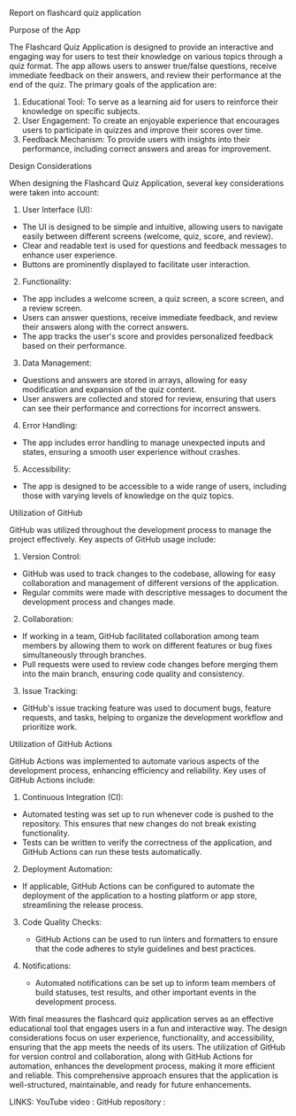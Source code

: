  Report on flashcard quiz application

   Purpose of the App

The Flashcard Quiz Application is designed to provide an interactive and engaging way for users to test their knowledge on various topics through a quiz format. The app allows users to answer true/false questions, receive immediate feedback on their answers, and review their performance at the end of the quiz. The primary goals of the application are:

1.  Educational Tool:  To serve as a learning aid for users to reinforce their knowledge on specific subjects.
2.  User  Engagement:  To create an enjoyable experience that encourages users to participate in quizzes and improve their scores over time.
3.  Feedback Mechanism:  To provide users with insights into their performance, including correct answers and areas for improvement.

   Design Considerations

When designing the Flashcard Quiz Application, several key considerations were taken into account:

1.  User  Interface (UI): 
   - The UI is designed to be simple and intuitive, allowing users to navigate easily between different screens (welcome, quiz, score, and review).
   - Clear and readable text is used for questions and feedback messages to enhance user experience.
   - Buttons are prominently displayed to facilitate user interaction.

2.  Functionality: 
   - The app includes a welcome screen, a quiz screen, a score screen, and a review screen.
   - Users can answer questions, receive immediate feedback, and review their answers along with the correct answers.
   - The app tracks the user's score and provides personalized feedback based on their performance.

3.  Data Management: 
   - Questions and answers are stored in arrays, allowing for easy modification and expansion of the quiz content.
   - User answers are collected and stored for review, ensuring that users can see their performance and corrections for incorrect answers.

4.  Error Handling: 
   - The app includes error handling to manage unexpected inputs and states, ensuring a smooth user experience without crashes.

5.  Accessibility: 
   - The app is designed to be accessible to a wide range of users, including those with varying levels of knowledge on the quiz topics.

   Utilization of GitHub

GitHub was utilized throughout the development process to manage the project effectively. Key aspects of GitHub usage include:

1.  Version Control: 
   - GitHub was used to track changes to the codebase, allowing for easy collaboration and management of different versions of the application.
   - Regular commits were made with descriptive messages to document the development process and changes made.

2.  Collaboration: 
   - If working in a team, GitHub facilitated collaboration among team members by allowing them to work on different features or bug fixes simultaneously through branches.
   - Pull requests were used to review code changes before merging them into the main branch, ensuring code quality and consistency.

3.  Issue Tracking: 
   - GitHub's issue tracking feature was used to document bugs, feature requests, and tasks, helping to organize the development workflow and prioritize work.

   Utilization of GitHub Actions

GitHub Actions was implemented to automate various aspects of the development process, enhancing efficiency and reliability. Key uses of GitHub Actions include:

1.  Continuous Integration (CI): 
   - Automated testing was set up to run whenever code is pushed to the repository. This ensures that new changes do not break existing functionality.
   - Tests can be written to verify the correctness of the application, and GitHub Actions can run these tests automatically.

2.  Deployment Automation: 
   - If applicable, GitHub Actions can be configured to automate the deployment of the application to a hosting platform or app store, streamlining the release process.

3. Code Quality Checks:
   - GitHub Actions can be used to run linters and formatters to ensure that the code adheres to style guidelines and best practices.

4. Notifications:
   - Automated notifications can be set up to inform team members of build statuses, test results, and other important events in the development process.

With final measures the flashcard quiz application serves as an effective educational tool that engages users in a fun and interactive way. The design considerations focus on user experience, functionality, and accessibility, ensuring that the app meets the needs of its users. The utilization of GitHub for version control and collaboration, along with GitHub Actions for automation, enhances the development process, making it more efficient and reliable. This comprehensive approach ensures that the application is well-structured, maintainable, and ready for future enhancements.

LINKS:
YouTube video :
GitHub repository : 

